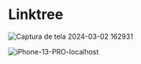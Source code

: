 # Linktree

![Captura de tela 2024-03-02 162931](https://github.com/Mateusveloso26/Linktree/assets/135018940/9c663233-603a-4c2b-9fe1-b95792e8e4e4)

![iPhone-13-PRO-localhost](https://github.com/Mateusveloso26/Linktree/assets/135018940/48bba6d7-846c-44f1-9d52-022bed1280a2)
